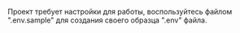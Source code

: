 Проект требует настройки для работы, воспользуйтесь файлом ".env.sample" для создания своего образца ".env" файла.
